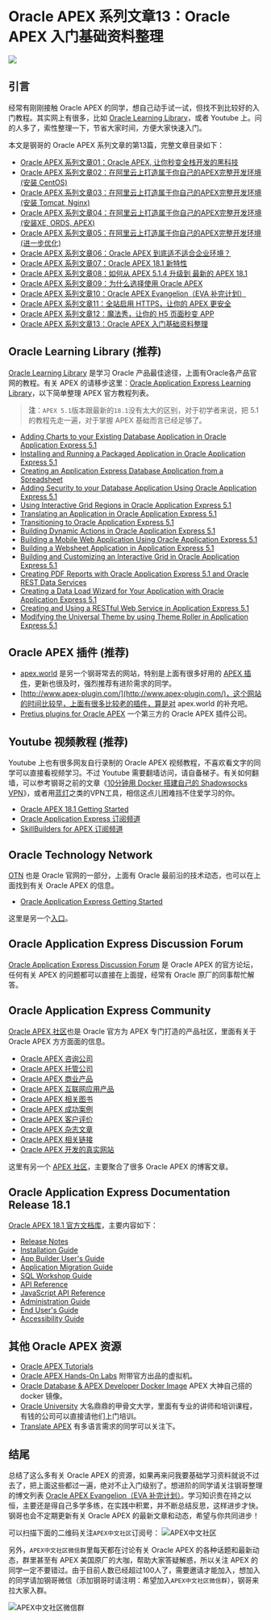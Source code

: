 # Oracle APEX 系列文章13：Oracle APEX 入门基础资料整理


![](https://ws1.sinaimg.cn/large/006By2pOgy1fu1li2szerj31j00ugkjm.jpg)

## 引言
经常有刚刚接触 Oracle APEX 的同学，想自己动手试一试，但找不到比较好的入门教程。其实网上有很多，比如 [Oracle Learning Library](https://apexapps.oracle.com/pls/apex/f?p=44785:OLL_HOME:5347733649657:::::)，或者 Youtube 上。问的人多了，索性整理一下，节省大家时间，方便大家快速入门。

本文是钢哥的 Oracle APEX 系列文章的第13篇，完整文章目录如下：
- [Oracle APEX 系列文章01：Oracle APEX, 让你秒变全栈开发的黑科技](https://wangfanggang.com/Oracle/Oracle-APEX/apex-series-1/)
- [Oracle APEX 系列文章02：在阿里云上打造属于你自己的APEX完整开发环境 (安装 CentOS)](https://wangfanggang.com/Oracle/Oracle-APEX/apex-series-2/)
- [Oracle APEX 系列文章03：在阿里云上打造属于你自己的APEX完整开发环境 (安装 Tomcat, Nginx)](https://wangfanggang.com/Oracle/Oracle-APEX/apex-series-3/)
- [Oracle APEX 系列文章04：在阿里云上打造属于你自己的APEX完整开发环境 (安装XE, ORDS, APEX)](https://wangfanggang.com/Oracle/Oracle-APEX/apex-series-4/)
- [Oracle APEX 系列文章05：在阿里云上打造属于你自己的APEX完整开发环境 (进一步优化)](https://wangfanggang.com/Oracle/Oracle-APEX/apex-series-5/)
- [Oracle APEX 系列文章06：Oracle APEX 到底适不适合企业环境？](https://wangfanggang.com/Oracle/Oracle-APEX/apex-series-6/)
- [Oracle APEX 系列文章07：Oracle APEX 18.1 新特性](https://wangfanggang.com/Oracle/Oracle-APEX/apex-series-7/)
- [Oracle APEX 系列文章08：如何从 APEX 5.1.4 升级到 最新的 APEX 18.1](https://wangfanggang.com/Oracle/Oracle-APEX/apex-series-8/)
- [Oracle APEX 系列文章09：为什么选择使用 Oracle APEX](https://wangfanggang.com/Oracle/Oracle-APEX/apex-series-9/)
- [Oracle APEX 系列文章10：Oracle APEX Evangelion（EVA 补完计划）](https://wangfanggang.com/Oracle/Oracle-APEX/apex-series-10/)
- [Oracle APEX 系列文章11：全站启用 HTTPS，让你的 APEX 更安全](https://wangfanggang.com/Oracle/Oracle-APEX/apex-series-11/)
- [Oracle APEX 系列文章12：魔法秀，让你的 H5 页面秒变 APP](https://wangfanggang.com/Mobile/native-apex/)
- [Oracle APEX 系列文章13：Oracle APEX 入门基础资料整理](https://wangfanggang.com/Oracle/Oracle-APEX/apex-series-13/)



## Oracle Learning Library (推荐)
[Oracle Learning Library](https://apexapps.oracle.com/pls/apex/f?p=44785:OLL_HOME:5347733649657:::::) 是学习 Oracle 产品最佳途径，上面有Oracle各产品官网的教程。有关 APEX 的请移步这里：[Oracle Application Express Learning Library](https://apexapps.oracle.com/pls/apex/f?p=44785:141:5347733649657::NO:::)，以下简单整理 APEX 官方教程列表。

<!-- more -->


> **注**：`APEX 5.1`版本跟最新的`18.1`没有太大的区别，对于初学者来说，把 5.1 的教程先走一遍，对于掌握 APEX 基础而言已经足够了。

- [Adding Charts to your Existing Database Application in Oracle Application Express 5.1](http://www.oracle.com/webfolder/technetwork/tutorials/obe/db/apex/r51/charts/charts.html)
- [Installing and Running a Packaged Application in Oracle Application Express 5.1](http://www.oracle.com/webfolder/technetwork/tutorials/obe/db/apex/r51/packagedapp/index.html)
- [Creating an Application Express Database Application from a Spreadsheet](http://www.oracle.com/webfolder/technetwork/tutorials/obe/db/apex/r51/appfromcsv/index.html)
- [Adding Security to your Database Application Using Oracle Application Express 5.1](http://www.oracle.com/webfolder/technetwork/tutorials/obe/db/apex/r51/addingsecurity/index.html)
- [Using Interactive Grid Regions in Oracle Application Express 5.1](http://www.oracle.com/webfolder/technetwork/tutorials/obe/db/apex/r51/using_interactive_grid/using_interactive_grid.html)
- [Translating an Application in Oracle Application Express 5.1](http://www.oracle.com/webfolder/technetwork/tutorials/obe/db/apex/r51/translating_appln/translating_appln.html)
- [Transitioning to Oracle Application Express 5.1](http://www.oracle.com/webfolder/technetwork/tutorials/obe/db/apex/r51/transtoapex5.1/index.html)
- [Building Dynamic Actions in Oracle Application Express 5.1](http://www.oracle.com/webfolder/technetwork/tutorials/obe/db/apex/r51/dynamic_actions/dynamic_actions.html)
- [Building a Mobile Web Application Using Oracle Application Express 5.1](http://www.oracle.com/webfolder/technetwork/tutorials/obe/db/apex/r51/mobile_web_app/mobile_web_app.html)
- [Building a Websheet Application in Application Express 5.1](http://www.oracle.com/webfolder/technetwork/tutorials/obe/db/apex/r51/websheet_app/websheet_app.html)
- [Building and Customizing an Interactive Grid in Oracle Application Express 5.1](http://www.oracle.com/webfolder/technetwork/tutorials/obe/db/apex/r51/building_and_customizing_interactive_grid/interactive_grids_part1.html)
- [Creating PDF Reports with Oracle Application Express 5.1 and Oracle REST Data Services](http://www.oracle.com/webfolder/technetwork/tutorials/obe/db/apex/r51/pdf_printing/pdf_printing.html)
- [Creating a Data Load Wizard for Your Application with Oracle Application Express 5.1](http://www.oracle.com/webfolder/technetwork/tutorials/obe/db/apex/r51/dataload/dataload.html)
- [Creating and Using a RESTful Web Service in Application Express 5.1](http://www.oracle.com/webfolder/technetwork/tutorials/obe/db/apex/r51/restful_web_services/restful_web_services.html)
- [Modifying the Universal Theme by using Theme Roller in Application Express 5.1](http://www.oracle.com/webfolder/technetwork/tutorials/obe/db/apex/r51/themeroller/themeroller.html)




## Oracle APEX 插件 (推荐)
- [apex.world](https://apex.world/) 是另一个钢哥常去的网站，特别是上面有很多好用的 [APEX 插件](https://apex.world/ords/f?p=100:700:::NO:700::&cs=3nJKWbr-PCmZ3KR-A4fNp608r8dg)，更新也很及时，强烈推荐有进阶需求的同学。
- [http://www.apex-plugin.com/](http://www.apex-plugin.com/)，这个网站的时间比较早，上面有很多比较老的插件，算是对 apex.world 的补充吧。
- [Pretius plugins for Oracle APEX](http://apex.pretius.com/apex/f?p=PLUGINS:HOME:::NO:::) 一个第三方的 Oracle APEX 插件公司。




## Youtube 视频教程 (推荐)
Youtube 上也有很多网友自行录制的 Oracle APEX 视频教程，不喜欢看文字的同学可以直接看视频学习。不过 Youtube 需要翻墙访问，请自备梯子。有关如何翻墙，可以参考钢哥之前的文章《[10分钟用 Docker 搭建自己的 Shadowsocks VPN](https://wangfanggang.com/Docker/shadowsocks-vpn/)》，或者用[蓝灯](https://getlantern.org/zh_CN/)之类的VPN工具，相信这点儿困难挡不住爱学习的你。

- [Oracle APEX 18.1 Getting Started](https://www.youtube.com/watch?v=q_GfZFio9qg&list=PLUo-NIMouZ_vKrZL3CyRIXH6adADcGp9K)
- [Oracle Application Express 订阅频道](https://www.youtube.com/channel/UCEpIXFjcQIztReQNLymvYrQ)
- [SkillBuilders for APEX 订阅频道](https://www.youtube.com/channel/UCyhuNcrGetIRY9SdD92Uigw)


## Oracle Technology Network
[OTN](http://www.oracle.com/technetwork/index.html) 也是 Oracle 官网的一部分，上面有 Oracle 最前沿的技术动态，也可以在上面找到有关 Oracle APEX 的信息。
- [Oracle Application Express Getting Started](http://www.oracle.com/technetwork/developer-tools/apex/application-express/apex-getting-started-1863613.html)

这里是另一个[入口](https://www.oracle.com/database/technologies/appdev/apex.html)。



## Oracle Application Express Discussion Forum
[Oracle Application Express Discussion Forum](https://community.oracle.com/community/database/developer-tools/application_express) 是 Oracle APEX 的官方论坛，任何有关 APEX 的问题都可以直接在上面提，经常有 Oracle 原厂的同事帮忙解答。


## Oracle Application Express Community
[Oracle APEX 社区](https://apex.oracle.com/pls/apex/f?p=411:1)也是 Oracle 官方为 APEX 专门打造的产品社区，里面有关于 Oracle APEX 方方面面的信息。
- [Oracle APEX 咨询公司](https://apex.oracle.com/pls/apex/f?p=411:2:::NO:::)
- [Oracle APEX 托管公司](https://apex.oracle.com/pls/apex/f?p=411:4:::NO:::)
- [Oracle APEX 商业产品](https://apex.oracle.com/pls/apex/f?p=411:5:::NO:::)
- [Oracle APEX 互联网应用产品](https://apex.oracle.com/pls/apex/f?p=411:9:::NO:::)
- [Oracle APEX 相关图书](https://apex.oracle.com/pls/apex/f?p=411:13:::NO:::)
- [Oracle APEX 成功案例](https://apex.oracle.com/pls/apex/f?p=411:11:::NO:::)
- [Oracle APEX 客户评价](https://apex.oracle.com/pls/apex/f?p=411:15:::NO:::)
- [Oracle APEX 杂志文章](https://apex.oracle.com/pls/apex/f?p=411:19:::NO:::)
- [Oracle APEX 相关链接](https://apex.oracle.com/pls/apex/f?p=411:17:::NO:::)
- [Oracle APEX 开发的真实网站](https://www.builtwithapex.com/ords/f?p=BWA:LIST)

这里有另一个 [APEX 社区](https://www.odtug.com/apex)，主要聚合了很多 Oracle APEX 的博客文章。


## Oracle Application Express Documentation Release 18.1
[Oracle APEX 18.1 官方文档库](https://docs.oracle.com/database/apex-18.1/index.htm)，主要内容如下：
- [Release Notes](https://docs.oracle.com/database/apex-18.1/HTMRN/toc.htm)
- [Installation Guide](https://docs.oracle.com/database/apex-18.1/HTMIG/toc.htm)
- [App Builder User's Guide](https://docs.oracle.com/database/apex-18.1/HTMDB/toc.htm)
- [Application Migration Guide](https://docs.oracle.com/database/apex-18.1/AEMIG/toc.htm)
- [SQL Workshop Guide](https://docs.oracle.com/database/apex-18.1/AEUTL/toc.htm)
- [API Reference](https://docs.oracle.com/database/apex-18.1/AEAPI/toc.htm)
- [JavaScript API Reference](https://docs.oracle.com/database/apex-18.1/AEXJS/index.html)
- [Administration Guide](https://docs.oracle.com/database/apex-18.1/AEADM/toc.htm)
- [End User's Guide](https://docs.oracle.com/database/apex-18.1/AEEUG/toc.htm)
- [Accessibility Guide](https://docs.oracle.com/database/apex-18.1/AEACC/toc.htm)




## 其他 Oracle APEX 资源
- [Oracle APEX Tutorials](https://o7planning.org/en/11003/oracle-apex)
- [Oracle APEX Hands-On Labs](http://www.oracle.com/technetwork/developer-tools/apex/learnmore/apex-hols-2578401.html) 附带官方出品的虚拟机。
- [Oracle Database & APEX Developer Docker Image](https://github.com/Dani3lSun/docker-db-apex-dev) APEX 大神自己搭的 docker 镜像。
- [Oracle University](http://education.oracle.com/pls/web_prod-plq-dad/db_pages.getpage?page_id=609&get_params=dc:D79653,clang:EN) 大名鼎鼎的甲骨文大学，里面有专业的讲师和培训课程，有钱的公司可以直接请他们上门培训。
- [Translate APEX](http://translate-apex.com/apex/f?p=800:START::::::) 有多语言需求的同学可以关注下。


## 结尾
总结了这么多有关 Oracle APEX 的资源，如果再来问我要基础学习资料就说不过去了，把上面这些都过一遍，绝对不止入门级别了。想进阶的同学请关注钢哥整理的博文列表 [Oracle APEX Evangelion（EVA 补完计划）](https://wangfanggang.com/Oracle/Oracle-APEX/apex-series-10/)。学习知识贵在持之以恒，主要还是得自己多学多练，在实践中积累，并不断总结反思，这样进步才快。钢哥也会不定期更新有关 Oracle APEX 的最新文章和动态，希望与你共同进步！

可以扫描下面的二维码关注`APEX中文社区`订阅号：
![APEX中文社区](https://ws1.sinaimg.cn/mw690/006By2pOly1ft7hvy8x9ij309k09kwef.jpg)

另外，`APEX中文社区微信群`里每天都在讨论有关 Oracle APEX 的各种话题和最新动态，群里甚至有 APEX 美国原厂的大咖，帮助大家答疑解惑，所以关注 APEX 的同学一定不要错过。由于目前人数已经超过100人了，需要邀请才能加入，想加入的同学请加钢哥微信（添加钢哥时请注明：希望加入`APEX中文社区微信群`），钢哥来拉大家入群。

![APEX中文社区微信群](https://ws1.sinaimg.cn/mw690/006By2pOly1ft7yzed8dhj30ce0fatdk.jpg)

